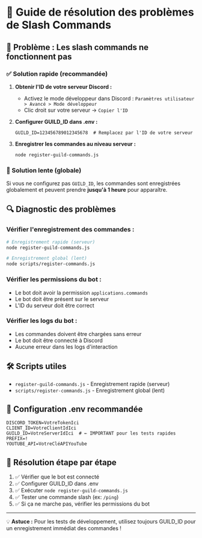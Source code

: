 # 🔧 Guide de résolution des problèmes de Slash Commands

## 🚨 Problème : Les slash commands ne fonctionnent pas

### ✅ Solution rapide (recommandée)

1. **Obtenir l'ID de votre serveur Discord :**
   - Activez le mode développeur dans Discord : `Paramètres utilisateur > Avancé > Mode développeur`
   - Clic droit sur votre serveur → `Copier l'ID`

2. **Configurer GUILD_ID dans .env :**
   ```env
   GUILD_ID=123456789012345678  # Remplacez par l'ID de votre serveur
   ```

3. **Enregistrer les commandes au niveau serveur :**
   ```bash
   node register-guild-commands.js
   ```

### 🐌 Solution lente (globale)

Si vous ne configurez pas `GUILD_ID`, les commandes sont enregistrées globalement et peuvent prendre **jusqu'à 1 heure** pour apparaître.

## 🔍 Diagnostic des problèmes

### Vérifier l'enregistrement des commandes :
```bash
# Enregistrement rapide (serveur)
node register-guild-commands.js

# Enregistrement global (lent)
node scripts/register-commands.js
```

### Vérifier les permissions du bot :
- Le bot doit avoir la permission `applications.commands`
- Le bot doit être présent sur le serveur
- L'ID du serveur doit être correct

### Vérifier les logs du bot :
- Les commandes doivent être chargées sans erreur
- Le bot doit être connecté à Discord
- Aucune erreur dans les logs d'interaction

## 🛠️ Scripts utiles

- `register-guild-commands.js` - Enregistrement rapide (serveur)
- `scripts/register-commands.js` - Enregistrement global (lent)

## 📝 Configuration .env recommandée

```env
DISCORD_TOKEN=VotreTokenIci
CLIENT_ID=VotreClientIdIci
GUILD_ID=VotreServerIdIci  # ← IMPORTANT pour les tests rapides
PREFIX=!
YOUTUBE_API=VotreCléAPIYouTube
```

## 🎯 Résolution étape par étape

1. ✅ Vérifier que le bot est connecté
2. ✅ Configurer GUILD_ID dans .env
3. ✅ Exécuter `node register-guild-commands.js`
4. ✅ Tester une commande slash (ex: `/ping`)
5. ✅ Si ça ne marche pas, vérifier les permissions du bot

---

💡 **Astuce :** Pour les tests de développement, utilisez toujours GUILD_ID pour un enregistrement immédiat des commandes !
